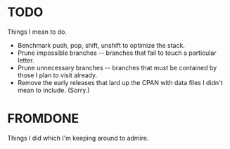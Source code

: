 TODO
====

Things I mean to do.

* Benchmark push, pop, shift, unshift to optimize the stack.
* Prune impossible branches -- branches that fail to touch a particular letter.
* Prune unnecessary branches -- branches that must be contained by those I plan to visit already.
* Remove the early releases that lard up the CPAN with data files I didn't mean to include. (Sorry.)

FROMDONE
========

Things I did which I'm keeping around to admire.
